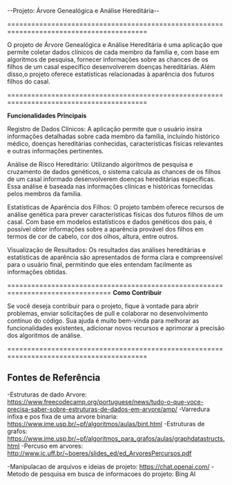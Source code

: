 --Projeto: Árvore Genealógica e Análise Hereditária--

=========================================================================================

O projeto de Árvore Genealógica e Análise Hereditária é uma aplicação que permite coletar 
dados clínicos de cada membro da família e, com base em algoritmos de pesquisa, fornecer 
informações sobre as chances de os filhos de um casal específico desenvolverem doenças 
hereditárias. Além disso,o projeto oferece estatísticas relacionadas à aparência dos futuros 
filhos do casal.

=========================================================================================

**Funcionalidades Principais**

Registro de Dados Clínicos: A aplicação permite que o usuário insira informações 
detalhadas sobre cada membro da família, incluindo histórico médico, doenças
hereditárias conhecidas, características físicas relevantes e outras informações 
pertinentes.

Análise de Risco Hereditário: Utilizando algoritmos de pesquisa e cruzamento de dados 
genéticos, o sistema calcula as chances de os filhos de um casal informado 
desenvolverem doenças hereditárias específicas. Essa análise é baseada nas 
informações clínicas e históricas fornecidas pelos membros da família.

Estatísticas de Aparência dos Filhos: O projeto também oferece recursos de análise 
genética para prever características físicas dos futuros filhos de um casal. Com base em 
modelos estatísticos e dados genéticos dos pais, é possível obter informações sobre a 
aparência provável dos filhos em termos de cor de cabelo, cor dos olhos, altura, entre outros.

Visualização de Resultados: Os resultados das análises hereditárias e estatísticas de 
aparência são apresentados de forma clara e compreensível para o usuário final, 
permitindo que eles entendam facilmente as informações obtidas.

================================================================================
**Como Contribuir**

Se você deseja contribuir para o projeto, fique à vontade para abrir problemas, enviar 
solicitações de pull e colaborar no desenvolvimento contínuo do código. Sua ajuda é muito 
bem-vinda para melhorar as funcionalidades existentes, adicionar novos recursos e 
aprimorar a precisão dos algoritmos de análise.

=========================================================================================

Fontes de Referência
-----------------------------------------------------------------------------------------
-Estruturas de dado Arvore:  https://www.freecodecamp.org/portuguese/news/tudo-o-que-voce-precisa-saber-sobre-estruturas-de-dados-em-arvore/amp/
-Varredura infixa e pos fixa de uma arvore binaria: https://www.ime.usp.br/~pf/algoritmos/aulas/bint.html
-Estruturas de grafos: https://www.ime.usp.br/~pf/algoritmos_para_grafos/aulas/graphdatastructs.html
-Percuso em arvores: http://www.ic.uff.br/~boeres/slides_ed/ed_ArvoresPercursos.pdf

-Manipulacao de arquivos e ideias de projeto: https://chat.openai.com/
-Metodo de pesquisa em busca de informacoes do projeto: Bing AI 
